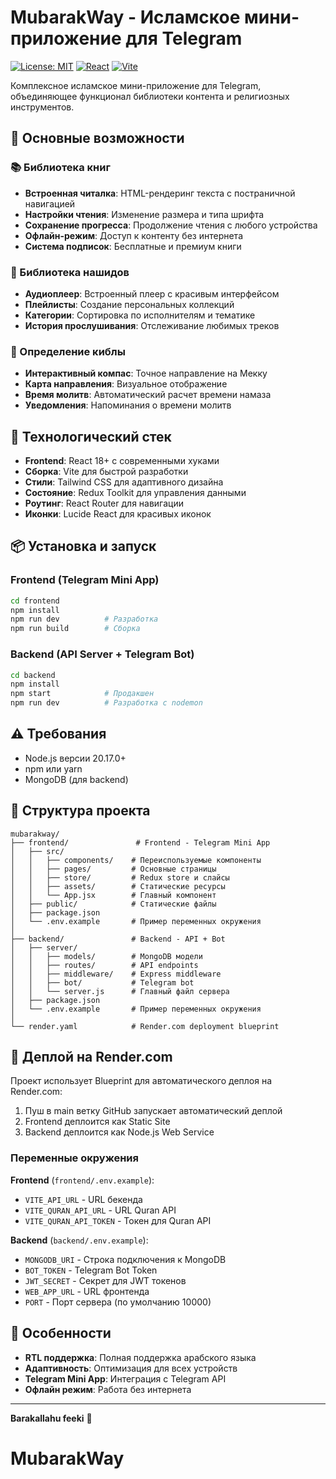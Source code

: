 # MubarakWay - Исламское мини-приложение для Telegram

[![License: MIT](https://img.shields.io/badge/License-MIT-green.svg)](https://opensource.org/licenses/MIT)
[![React](https://img.shields.io/badge/React-18+-blue.svg)](https://reactjs.org/)
[![Vite](https://img.shields.io/badge/Vite-5+-purple.svg)](https://vitejs.dev/)

Комплексное исламское мини-приложение для Telegram, объединяющее функционал библиотеки контента и религиозных инструментов.

## 🌟 Основные возможности

### 📚 Библиотека книг
- **Встроенная читалка**: HTML-рендеринг текста с постраничной навигацией
- **Настройки чтения**: Изменение размера и типа шрифта
- **Сохранение прогресса**: Продолжение чтения с любого устройства
- **Офлайн-режим**: Доступ к контенту без интернета
- **Система подписок**: Бесплатные и премиум книги

### 🎵 Библиотека нашидов
- **Аудиоплеер**: Встроенный плеер с красивым интерфейсом
- **Плейлисты**: Создание персональных коллекций
- **Категории**: Сортировка по исполнителям и тематике
- **История прослушивания**: Отслеживание любимых треков

### 🧭 Определение киблы
- **Интерактивный компас**: Точное направление на Мекку
- **Карта направления**: Визуальное отображение
- **Время молитв**: Автоматический расчет времени намаза
- **Уведомления**: Напоминания о времени молитв

## 🚀 Технологический стек

- **Frontend**: React 18+ с современными хуками
- **Сборка**: Vite для быстрой разработки
- **Стили**: Tailwind CSS для адаптивного дизайна
- **Состояние**: Redux Toolkit для управления данными
- **Роутинг**: React Router для навигации
- **Иконки**: Lucide React для красивых иконок

## 📦 Установка и запуск

### Frontend (Telegram Mini App)
```bash
cd frontend
npm install
npm run dev          # Разработка
npm run build        # Сборка
```

### Backend (API Server + Telegram Bot)
```bash
cd backend
npm install
npm start            # Продакшен
npm run dev          # Разработка с nodemon
```

## ⚠️ Требования

- Node.js версии 20.17.0+
- npm или yarn
- MongoDB (для backend)

## 📱 Структура проекта

```
mubarakway/
├── frontend/               # Frontend - Telegram Mini App
│   ├── src/
│   │   ├── components/    # Переиспользуемые компоненты
│   │   ├── pages/         # Основные страницы
│   │   ├── store/         # Redux store и слайсы
│   │   ├── assets/        # Статические ресурсы
│   │   └── App.jsx        # Главный компонент
│   ├── public/            # Статические файлы
│   ├── package.json
│   └── .env.example       # Пример переменных окружения
│
├── backend/               # Backend - API + Bot
│   ├── server/
│   │   ├── models/        # MongoDB модели
│   │   ├── routes/        # API endpoints
│   │   ├── middleware/    # Express middleware
│   │   ├── bot/           # Telegram bot
│   │   └── server.js      # Главный файл сервера
│   ├── package.json
│   └── .env.example       # Пример переменных окружения
│
└── render.yaml            # Render.com deployment blueprint
```

## 🚀 Деплой на Render.com

Проект использует Blueprint для автоматического деплоя на Render.com:

1. Пуш в main ветку GitHub запускает автоматический деплой
2. Frontend деплоится как Static Site
3. Backend деплоится как Node.js Web Service

### Переменные окружения

**Frontend** (`frontend/.env.example`):
- `VITE_API_URL` - URL бекенда
- `VITE_QURAN_API_URL` - URL Quran API
- `VITE_QURAN_API_TOKEN` - Токен для Quran API

**Backend** (`backend/.env.example`):
- `MONGODB_URI` - Строка подключения к MongoDB
- `BOT_TOKEN` - Telegram Bot Token
- `JWT_SECRET` - Секрет для JWT токенов
- `WEB_APP_URL` - URL фронтенда
- `PORT` - Порт сервера (по умолчанию 10000)

## 🎨 Особенности

- **RTL поддержка**: Полная поддержка арабского языка
- **Адаптивность**: Оптимизация для всех устройств
- **Telegram Mini App**: Интеграция с Telegram API
- **Офлайн режим**: Работа без интернета

---

**Barakallahu feeki** 🤲
# MubarakWay
